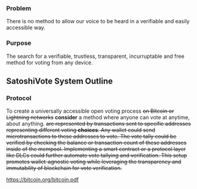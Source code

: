  




### Problem
There is no method to allow our voice to be heard in a verifiable and easily accessible way. 

### Purpose
The search for a verifiable, trustless, transparent, incurruptable and free method for voting from any device.  



## SatoshiVote System Outline

### Protocol
To create a universally accessible open voting process ~~on Bitcoin or Lightning networks~~ **consider** a method where anyone can vote at anytime, about anything. ~~are represented by transactions sent to specific addresses representing different voting **choices**. Any wallet could send microtransactions to these addresses to vote. The vote tally could be verified by checking the balance or transaction count of these addresses inside of the mempool. Implementing a smart contract or a protocol layer like DLCs could further automate vote tallying and verification. This setup promotes wallet-agnostic voting while leveraging the transparency and immutability of blockchain for vote verification.~~  




https://bitcoin.org/bitcoin.pdf
